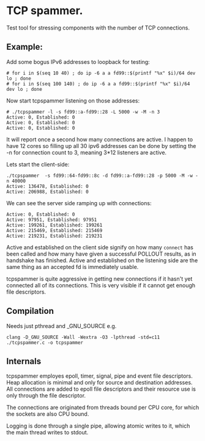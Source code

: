 # TCP spammer.

Test tool for stressing components with the number of TCP connections.

## Example:

Add some bogus IPv6 addresses to loopback for testing:

```
# for i in $(seq 10 40) ; do ip -6 a a fd99::$(printf "%x" $i)/64 dev lo ; done
# for i in $(seq 100 140) ; do ip -6 a a fd99::$(printf "%x" $i)/64 dev lo ; done
```

Now start tcpspammer listening on those addresses:

```
# ./tcpspammer -l -s fd99::a-fd99::28 -L 5000 -w -M -n 3
Active: 0, Established: 0
Active: 0, Established: 0
Active: 0, Established: 0
```

It will report once a second how many connections are active. I happen to have
12 cores so filling up all 30 ipv6 addresses can be done by setting the -n for
connection count to 3, meaning 3\*12 listeners are active.

Lets start the client-side:

```
./tcpspammer  -s fd99::64-fd99::8c -d fd99::a-fd99::28 -p 5000 -M -w -n 40000
Active: 136478, Established: 0
Active: 206988, Established: 0
```

We can see the server side ramping up with connections:

```
Active: 0, Established: 0
Active: 97951, Established: 97951
Active: 199261, Established: 199261
Active: 215469, Established: 215469
Active: 219231, Established: 219231
```

Active and established on the client side signify on how many `connect` has been
called and how many have given a successful POLLOUT results, as in handshake has
finished.  Active and established on the listening side are the same thing as an
accepted fd is immediately usable.

tcpspammer is quite aggressive in getting new connections if it hasn't yet
connected all of its connections. This is very visible if it cannot get enough
file descriptors.

## Compilation

Needs just pthread and \_GNU\_SOURCE e.g.

```
clang -D_GNU_SOURCE -Wall -Wextra -O3 -lpthread -std=c11 ./tcpspammer.c -o tcpspammer
```

## Internals

tcpspammer employes epoll, timer, signal, pipe and event file descriptors. Heap
allocation is minimal and only for source and destination addresses. All
connections are added to epoll file descriptors and their resource use is only
through the file descriptor.

The connections are originated from threads bound per CPU core, for which the
sockets are also CPU bound.

Logging is done through a single pipe, allowing atomic writes to it, which the
main thread writes to stdout.

